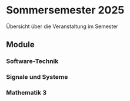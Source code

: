 # Sommersemester 2025

Übersicht über die Veranstaltung im Semester

## Module

### Software-Technik

### Signale und Systeme

### Mathematik 3
